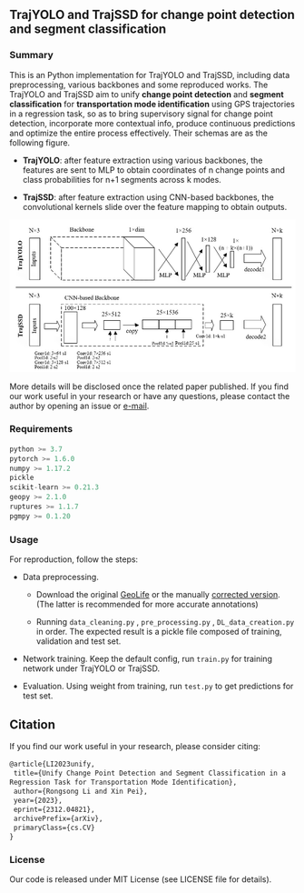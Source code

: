 ## TrajYOLO and TrajSSD for change point detection and segment classification

### Summary

This is an Python implementation for TrajYOLO and TrajSSD, including data preprocessing, various backbones and some reproduced works. The TrajYOLO and TrajSSD aim to unify  **change point detection** and **segment classification** for **transportation mode identification** using GPS trajectories in a regression task, so as to bring supervisory signal for change point detection, incorporate more contextual info, produce continuous predictions and optimize the entire process effectively.  Their schemas are as the following figure.

- **TrajYOLO**: after feature extraction using various backbones, the features are sent to MLP to obtain  coordinates of n change points and class probabilities for n+1 segments across k modes.

- **TrajSSD**: after feature extraction using CNN-based backbones, the convolutional kernels slide over the feature mapping to obtain outputs.

![images/frameworks](images/frameworks.jpg)

More details will be disclosed once the related paper published. If you find our work useful in your research or have any questions, please contact the author by opening an issue or [e-mail](lirs926535@outlook.com).

### Requirements

```python
python >= 3.7
pytorch >= 1.6.0
numpy >= 1.17.2
pickle
scikit-learn >= 0.21.3
geopy >= 2.1.0
ruptures >= 1.1.7
pgmpy >= 0.1.20
```

### Usage

For reproduction, follow the steps:

- Data preprocessing. 

  - Download the original [GeoLife](https://www.microsoft.com/en-us/download/details.aspx?id=52367) or the manually [corrected version](https://github.com/RadetzkyLi/3P-MSPointNet/blob/master/data/Traj%20Label%20Each%20-%20C.rar). (The latter is recommended for more accurate annotations)

  - Running `data_cleaning.py` , `pre_processing.py` , `DL_data_creation.py` in order. The expected result is a pickle file composed of training, validation and test set.

- Network training. Keep the default config, run `train.py` for training network under TrajYOLO or TrajSSD.

- Evaluation. Using weight from training, run `test.py` to get predictions for test set.

## Citation

If you find our work useful in your research, please consider citing:

```
@article{LI2023unify,
 title={Unify Change Point Detection and Segment Classification in a Regression Task for Transportation Mode Identification}, 
 author={Rongsong Li and Xin Pei},
 year={2023},
 eprint={2312.04821},
 archivePrefix={arXiv},
 primaryClass={cs.CV}
}
```

### License

Our code is released under MIT License (see LICENSE file for details).

